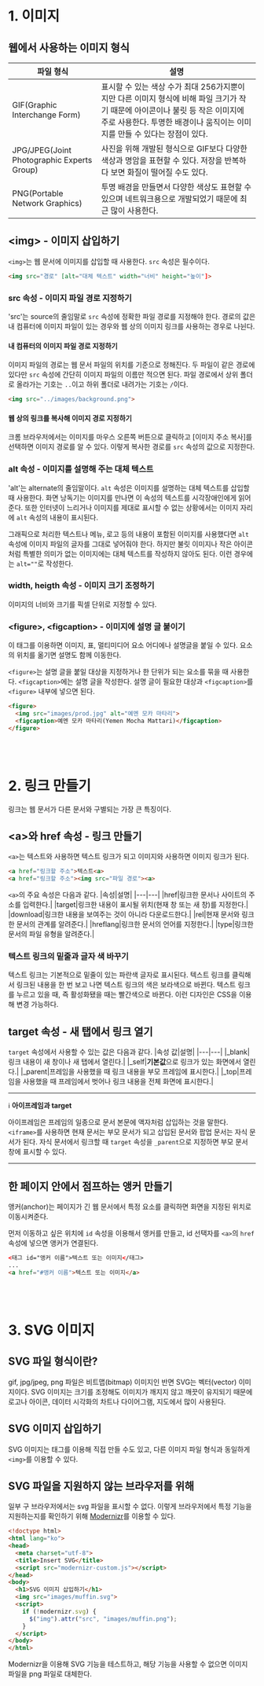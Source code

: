# 1. 이미지
## 웹에서 사용하는 이미지 형식
|파일 형식|설명|
|---|---|
|GIF(Graphic Interchange Form)|표시할 수 있는 색상 수가 최대 256가지뿐이지만 다른 이미지 형식에 비해 파일 크기가 작기 때문에 아이콘이나 불릿 등 작은 이미지에 주로 사용한다. 투명한 배경이나 움직이는 이미지를 만들 수 있다는 장점이 있다.|
|JPG/JPEG(Joint Photographic Experts Group)|사진을 위해 개발된 형식으로 GIF보다 다양한 색상과 명암을 표현할 수 있다. 저장을 반복하다 보면 화질이 떨어질 수도 있다.|
|PNG(Portable Network Graphics)|투명 배경을 만들면서 다양한 색상도 표현할 수 있으며 네트워크용으로 개발되었기 때문에 최근 많이 사용한다.|

## \<img> - 이미지 삽입하기
`<img>`는 웹 문서에 이미지를 삽입할 때 사용한다. `src` 속성은 필수이다.
```html
<img src="경로" [alt="대체 텍스트" width="너비" height="높이"]>
```

### src 속성 - 이미지 파일 경로 지정하기
'src'는 source의 줄임말로 `src` 속성에 정확한 파일 경로를 지정해야 한다. 경로의 값은 내 컴퓨터에 이미지 파일이 있는 경우와 웹 상의 이미지 링크를 사용하는 경우로 나뉜다.

#### 내 컴퓨터의 이미지 파일 경로 지정하기
이미지 파일의 경로는 웹 문서 파일의 위치를 기준으로 정해진다. 두 파일이 같은 경로에 있다만 `src` 속성에 간단히 이미지 파일의 이름만 적으면 된다. 파일 경로에서 상위 폴더로 올라가는 기호는 `..`이고 하위 폴더로 내려가는 기호는 `/`이다.
```html
<img src="../images/background.png">
```

#### 웹 상의 링크를 복사해 이미지 경로 지정하기
크롬 브라우저에서는 이미지를 마우스 오른쪽 버튼으로 클릭하고 [이미지 주소 복사]를 선택하면 이미지 경로를 알 수 있다. 이렇게 복사한 경로를 `src` 속성의 값으로 지정한다.

### alt 속성 - 이미지를 설명해 주는 대체 텍스트
'alt'는 alternate의 줄임말이다. `alt` 속성은 이미지를 설명하는 대체 텍스트를 삽입할 때 사용한다. 화면 낭독기는 이미지를 만나면 이 속성의 텍스트를 시각장애인에게 읽어준다. 또한 인터넷이 느리거나 이미지를 제대로 표시할 수 없는 상황에서는 이미지 자리에 `alt` 속성의 내용이 표시된다.

그래픽으로 처리한 텍스트나 메뉴, 로고 등의 내용이 포함된 이미지를 사용했다면 `alt` 속성에 이미지 파일의 글자를 그대로 넣어줘야 한다. 하지만 불릿 이미지나 작은 아이콘처럼 특별한 의미가 없는 이미지에는 대체 텍스트를 작성하지 않아도 된다. 이런 경우에는 `alt=""`로 작성한다.

### width, heigth 속성 - 이미지 크기 조정하기
이미지의 너비와 크기를 픽셀 단위로 지정할 수 있다.

### \<figure>, \<figcaption> - 이미지에 설명 글 붙이기
이 태그를 이용하면 이미지, 표, 멀티미디어 요소 어디에나 설명글을 붙일 수 있다. 요소의 위치를 옮기면 설명도 함께 이동한다.

`<figure>`는 설명 글을 붙일 대상을 지정하거나 한 단위가 되는 요소를 묶을 때 사용한다. `<figcaption>`에는 설명 글을 작성한다. 설명 글이 필요한 대상과 `<figcaption>`를 `<figure>` 내부에 넣으면 된다.
```html
<figure>
  <img src="images/prod.jpg" alt="예멘 모카 마타리">
  <figcaption>예멘 모카 마타리(Yemen Mocha Mattari)</figcaption>
</figure>  
```
<br></br>
# 2. 링크 만들기
링크는 웹 문서가 다른 문서와 구별되는 가장 큰 특징이다.

## \<a>와 href 속성 - 링크 만들기
`<a>`는 텍스트와 사용하면 텍스트 링크가 되고 이미지와 사용하면 이미지 링크가 된다.
```html
<a href="링크할 주소">텍스트<a>
<a href="링크할 주소"><img src="파일 경로"><a>
```

`<a>`의 주요 속성은 다음과 같다.
|속성|설명|
|---|---|
|href|링크한 문서나 사이트의 주소를 입력한다.|
|target|링크한 내용이 표시될 위치(현재 창 또는 새 창)를 지정한다.|
|download|링크한 내용을 보여주는 것이 아니라 다운로드한다.|
|rel|현재 문서와 링크한 문서의 관계를 알려준다.|
|hreflang|링크한 문서의 언어를 지정한다.|
|type|링크한 문서의 파일 유형을 알려준다.|

### 텍스트 링크의 밑줄과 글자 색 바꾸기
텍스트 링크는 기본적으로 밑줄이 있는 파란색 글자로 표시된다. 텍스트 링크를 클릭해서 링크된 내용을 한 번 보고 나면 텍스트 링크의 색은 보라색으로 바뀐다. 텍스트 링크를 누르고 있을 때, 즉 활성화됐을 때는 빨간색으로 바뀐다. 이런 디자인은 CSS을 이용해 변경 가능하다.

## target 속성 - 새 탭에서 링크 열기
`target` 속성에서 사용할 수 있는 값은 다음과 같다.
|속성 값|설명|
|---|---|
|_blank|링크 내용이 새 창이나 새 탭에서 열린다.|
|_self|**기본값**으로 링크가 있는 화면에서 열린다.|
|_parent|프레임을 사용했을 때 링크 내용을 부모 프레임에 표시한다.|
|_top|프레임을 사용했을 때 프레임에서 벗어나 링크 내용을 전체 화면에 표시한다.|

---
:information_source: **아이프레임과 target**

아이프레임은 프레임의 일종으로 문서 본문에 액자처럼 삽입하는 것을 말한다. `<iframe>`를 사용하면 현재 문서는 부모 문서가 되고 삽입된 문서와 팝업 문서는 자식 문서가 된다. 자식 문서에서 링크할 때 `target` 속성을 `_parent`으로 지정하면 부모 문서 창에 표시할 수 있다.

---

## 한 페이지 안에서 점프하는 앵커 만들기
앵커(anchor)는 페이지가 긴 웹 문서에서 특정 요소를 클릭하면 화면을 지정된 위치로 이동시켜준다.

먼저 이동하고 싶은 위치에 `id` 속성을 이용해서 앵커를 만들고, id 선택자를 `<a>`의 `href` 속성에 넣으면 앵커가 연결된다.
```html
<태그 id="앵커 이름">텍스트 또는 이미지</태그>
...
<a href="#앵커 이름">텍스트 또는 이미지</a>
```
<br></br>
# 3. SVG 이미지
## SVG 파일 형식이란?
gif, jpg/jpeg, png 파일은 비트맵(bitmap) 이미지인 반면 SVG는 벡터(vector) 이미지이다. SVG 이미지는 크기를 조정해도 이미지가 깨지지 않고 깨끗이 유지되기 때문에 로고나 아이콘, 데이터 시각화의 차트나 다이어그램, 지도에서 많이 사용된다.

## SVG 이미지 삽입하기
SVG 이미지는 태그를 이용해 직접 만들 수도 있고, 다른 이미지 파일 형식과 동일하게 `<img>`를 이용할 수 있다.

## SVG 파일을 지원하지 않는 브라우저를 위해
일부 구 브라우저에서는 svg 파일을 표시할 수 없다. 이렇게 브라우저에서 특정 기능을 지원하는지를 확인하기 위해 [Modernizr](https://modernizr.com/)를 이용할 수 있다.
```html
<!doctype html>
<html lang="ko">
<head>
  <meta charset="utf-8">
  <title>Insert SVG</title>
  <script src="modernizr-custom.js"></script>
</head>
<body>
  <h1>SVG 이미지 삽입하기</h1>
  <img src="images/muffin.svg">
  <script>
    if (!modernizr.svg) {
      $("img").attr("src", "images/muffin.png");
    }
  </script>	
</body>
</html>
```
Modernizr을 이용해 SVG 기능을 테스트하고, 해당 기능을 사용할 수 없으면 이미지 파일을 png 파일로 대체한다.
